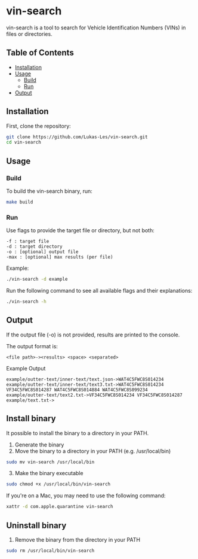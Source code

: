 # vin-search

vin-search is a tool to search for Vehicle Identification Numbers (VINs) in files or directories.

## Table of Contents
- [Installation](#installation)
- [Usage](#usage)
  - [Build](#build)
  - [Run](#run)
- [Output](#output)

## Installation

First, clone the repository:

```sh
git clone https://github.com/Lukas-Les/vin-search.git
cd vin-search
```

## Usage

### Build

To build the vin-search binary, run:

```sh
make build
```

### Run

Use flags to provide the target file or directory, but not both:

    -f : target file
    -d : target directory
    -o : [optional] output file
    -max : [optional] max results (per file)

Example:

```sh
./vin-search -d example
```

Run the following command to see all available flags and their explanations:

```sh
./vin-search -h
```
## Output

If the output file (-o) is not provided, results are printed to the console.

The output format is:

`<file path>-><results> <space> <separated>`

Example Output

```
example/outter-text/inner-text/text.json->WAT4C5FWC8S014234
example/outter-text/inner-text/text3.txt->WAT4C5FWC8S014234 VF34C5FWC8S014287 WAT4C5FWC8S014884 WAT4C5FWC8S099234
example/outter-text/text2.txt->VF34C5FWC8S014234 VF34C5FWC8S014287
example/text.txt->
```

## Install binary
It possible to install the binary to a directory in your PATH.

1. Generate the binary
2. Move the binary to a directory in your PATH (e.g. /usr/local/bin)

```sh
sudo mv vin-search /usr/local/bin
```

3. Make the binary executable

```sh
sudo chmod +x /usr/local/bin/vin-search
```

If you're on a Mac, you may need to use the following command:

```sh
xattr -d com.apple.quarantine vin-search
```


## Uninstall binary
1. Remove the binary from the directory in your PATH

```sh
sudo rm /usr/local/bin/vin-search
```
